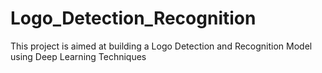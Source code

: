 # Logo_Detection_Recognition
This project is aimed at building a Logo Detection and Recognition Model using Deep Learning Techniques
